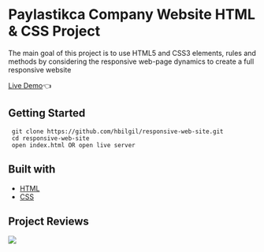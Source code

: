# Paylastikca Company Website HTML & CSS Project

The main goal of this project is to use HTML5 and CSS3 elements, rules and methods by considering the responsive web-page dynamics to create a full responsive website

[Live Demo](https://hbilgil.github.io/responsive-web-site/):point_left:

## Getting Started

```
 git clone https://github.com/hbilgil/responsive-web-site.git
 cd responsive-web-site
 open index.html OR open live server
 ```

 ## Built with
 - [HTML](https://www.w3schools.com/html/)
 - [CSS](https://www.w3schools.com/css/)

## Project Reviews

![](images/project.gif)